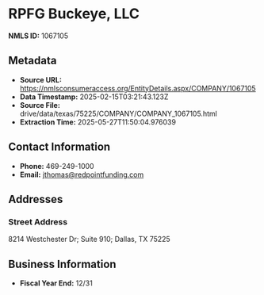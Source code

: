 # RPFG Buckeye, LLC

**NMLS ID:** 1067105

## Metadata
- **Source URL:** https://nmlsconsumeraccess.org/EntityDetails.aspx/COMPANY/1067105
- **Data Timestamp:** 2025-02-15T03:21:43.123Z
- **Source File:** drive/data/texas/75225/COMPANY/COMPANY_1067105.html
- **Extraction Time:** 2025-05-27T11:50:04.976039

## Contact Information
- **Phone:** 469-249-1000
- **Email:** jthomas@redpointfunding.com

## Addresses
### Street Address
8214 Westchester Dr; Suite 910; Dallas, TX 75225

## Business Information
- **Fiscal Year End:** 12/31
